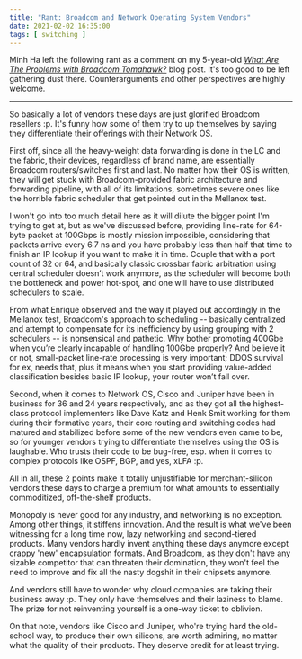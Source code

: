 ```yaml
---
title: "Rant: Broadcom and Network Operating System Vendors"
date: 2021-02-02 16:35:00
tags: [ switching ]
---
```

Minh Ha left the following rant as a comment on my 5-year-old _[What Are The Problems with Broadcom Tomahawk?](https://blog.ipspace.net/2016/05/what-are-problems-with-broadcom.html)_ blog post. It's too good to be left gathering dust there. Counterarguments and other perspectives are highly welcome.

---

So basically a lot of vendors these days are just glorified Broadcom resellers :p. It's funny how some of them try to up themselves by saying they differentiate their offerings with their Network OS. 
<!--more-->
First off, since all the heavy-weight data forwarding is done in the LC and the fabric, their devices, regardless of brand name, are essentially Broadcom routers/switches first and last. No matter how their OS is written, they will get stuck with Broadcom-provided fabric architecture and forwarding pipeline, with all of its limitations, sometimes severe ones like the horrible fabric scheduler that get pointed out in the Mellanox test.

I won't go into too much detail here as it will dilute the bigger point I'm trying to get at, but as we've discussed before, providing line-rate for 64-byte packet at 100Gbps is mostly mission impossible, considering that packets arrive every 6.7 ns and you have probably less than half that time to finish an IP lookup if you want to make it in time. Couple that with a port count of 32 or 64, and basically classic crossbar fabric arbitration using central scheduler doesn’t work anymore, as the scheduler will become both the bottleneck and power hot-spot, and one will have to use distributed schedulers to scale. 

From what Enrique observed and the way it played out accordingly in the Mellanox test, Broadcom's approach to scheduling -- basically centralized and attempt to compensate for its inefficiency by using grouping with 2 schedulers -- is nonsensical and pathetic. Why bother promoting 400Gbe when you’re clearly incapable of handling 100Gbe properly? And believe it or not, small-packet line-rate processing is very important; DDOS survival for ex, needs that, plus it means when you start providing value-added classification besides basic IP lookup, your router won’t fall over.

Second, when it comes to Network OS, Cisco and Juniper have been in business for 36 and 24 years respectively, and as they got all the highest-class protocol implementers like Dave Katz and Henk Smit working for them during their formative years, their core routing and switching codes had matured and stabilized before some of the new vendors even came to be, so for younger vendors trying to differentiate themselves using the OS is laughable. Who trusts their code to be bug-free, esp. when it comes to complex protocols like OSPF, BGP, and yes, xLFA :p.

All in all, these 2 points make it totally unjustifiable for merchant-silicon vendors these days to charge a premium for what amounts to essentially commoditized, off-the-shelf products.

Monopoly is never good for any industry, and networking is no exception. Among other things, it stiffens innovation. And the result is what we've been witnessing for a long time now, lazy networking and second-tiered products. Many vendors hardly invent anything these days anymore except crappy 'new' encapsulation formats. And Broadcom, as they don't have any sizable competitor that can threaten their domination, they won't feel the need to improve and fix all the nasty dogshit in their chipsets anymore.

And vendors still have to wonder why cloud companies are taking their business away :p. They only have themselves and their laziness to blame. The prize for not reinventing yourself is a one-way ticket to oblivion.

On that note, vendors like Cisco and Juniper, who're trying hard the old-school way, to produce their own silicons, are worth admiring, no matter what the quality of their products. They deserve credit for at least trying.